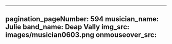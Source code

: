 ------
pagination_pageNumber: 594
musician_name: Julie
band_name: Deap Vally
img_src: images/musician0603.png
onmouseover_src: 
------